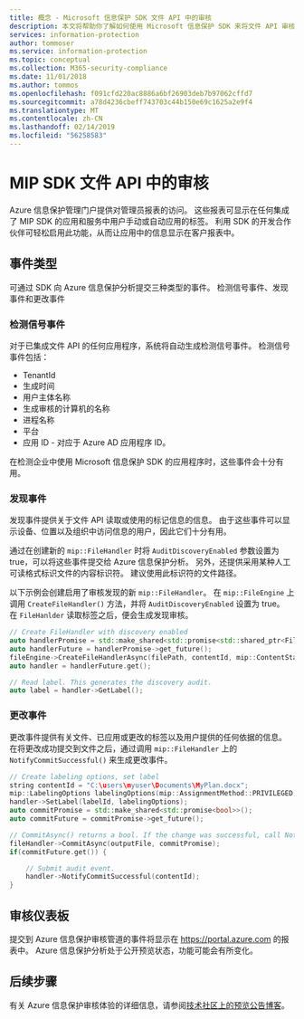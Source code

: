 ```yaml
---
title: 概念 - Microsoft 信息保护 SDK 文件 API 中的审核
description: 本文将帮助你了解如何使用 Microsoft 信息保护 SDK 来将文件 API 审核事件提交到 Azure 信息保护分析。
services: information-protection
author: tommoser
ms.service: information-protection
ms.topic: conceptual
ms.collection: M365-security-compliance
ms.date: 11/01/2018
ms.author: tommos
ms.openlocfilehash: f091cfd220ac8886a6bf26903deb7b97062cffd7
ms.sourcegitcommit: a78d4236cbeff743703c44b150e69c1625a2e9f4
ms.translationtype: MT
ms.contentlocale: zh-CN
ms.lasthandoff: 02/14/2019
ms.locfileid: "56258583"
---
```

# <a name="auditing-in-the-mip-sdk-file-api"></a>MIP SDK 文件 API 中的审核

Azure 信息保护管理门户提供对管理员报表的访问。 这些报表可显示在任何集成了 MIP SDK 的应用和服务中用户手动或自动应用的标签。 利用 SDK 的开发合作伙伴可轻松启用此功能，从而让应用中的信息显示在客户报表中。

## <a name="event-types"></a>事件类型

可通过 SDK 向 Azure 信息保护分析提交三种类型的事件。 检测信号事件、发现事件和更改事件

### <a name="heartbeat-events"></a>检测信号事件

对于已集成文件 API 的任何应用程序，系统将自动生成检测信号事件。 检测信号事件包括：

* TenantId
* 生成时间
* 用户主体名称
* 生成审核的计算机的名称
* 进程名称
* 平台
* 应用 ID - 对应于 Azure AD 应用程序 ID。

在检测企业中使用 Microsoft 信息保护 SDK 的应用程序时，这些事件会十分有用。

### <a name="discovery-events"></a>发现事件

发现事件提供关于文件 API 读取或使用的标记信息的信息。 由于这些事件可以显示设备、位置以及组织中访问信息的用户，因此它们十分有用。

通过在创建新的 `mip::FileHandler` 时将 `AuditDiscoveryEnabled` 参数设置为 true，可以将这些事件提交给 Azure 信息保护分析。 另外，还提供采用某种人工可读格式标识文件的内容标识符。 建议使用此标识符的文件路径。

以下示例会创建启用了审核发现的新 `mip::FileHandler`。 在 `mip::FileEngine` 上调用 `CreateFileHandler()` 方法，并将 `AuditDiscoveryEnabled` 设置为 true。 在 `FileHanlder` 读取标签之后，便会生成发现审核。

```cpp
// Create FileHandler with discovery enabled
auto handlerPromise = std::make_shared<std::promise<std::shared_ptr<FileHandler>>>();
auto handlerFuture = handlerPromise->get_future();
fileEngine->CreateFileHandlerAsync(filePath, contentId, mip::ContentState::REST, true /*AuditDiscoveryEnabled*/, make_shared<FileHandlerObserver>(), createFileHandlerPromise);
auto handler = handlerFuture.get();

// Read label. This generates the discovery audit.
auto label = handler->GetLabel();
```

### <a name="change-events"></a>更改事件

更改事件提供有关文件、已应用或更改的标签以及用户提供的任何依据的信息。 在将更改成功提交到文件之后，通过调用 `mip::FileHandler` 上的 `NotifyCommitSuccessful()` 来生成更改事件。

```cpp
// Create labeling options, set label
string contentId = "C:\users\myuser\Documents\MyPlan.docx";
mip::LabelingOptions labelingOptions(mip::AssignmentMethod::PRIVILEGED, mip::ActionSource::MANUAL);
handler->SetLabel(labelId, labelingOptions);
auto commitPromise = std::make_shared<std::promise<bool>>();
auto commitFuture = commitPromise->get_future();

// CommitAsync() returns a bool. If the change was successful, call NotifyCommitSuccessful().
fileHandler->CommitAsync(outputFile, commitPromise);
if(commitFuture.get()) {

    // Submit audit event.
    handler->NotifyCommitSuccessful(contentId);
}
```

## <a name="audit-dashboard"></a>审核仪表板

提交到 Azure 信息保护审核管道的事件将显示在 https://portal.azure.com 的报表中。 Azure 信息保护分析处于公开预览状态，功能可能会有所变化。

## <a name="next-steps"></a>后续步骤

有关 Azure 信息保护审核体验的详细信息，请参阅[技术社区上的预览公告博客](https://techcommunity.microsoft.com/t5/Azure-Information-Protection/Data-discovery-reporting-and-analytics-for-all-your-data-with/ba-p/253854)。
